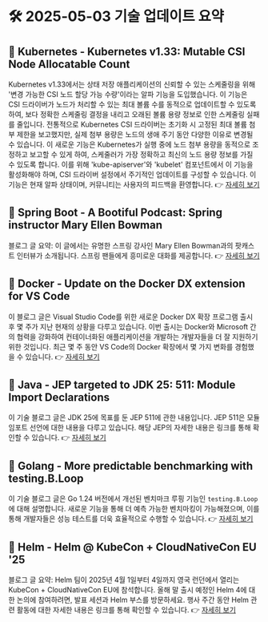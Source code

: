 # 🛠️ 2025-05-03 기술 업데이트 요약

## 🔹 Kubernetes - Kubernetes v1.33: Mutable CSI Node Allocatable Count
Kubernetes v1.33에서는 상태 저장 애플리케이션의 신뢰할 수 있는 스케줄링을 위해 '변경 가능한 CSI 노드 할당 가능 수량'이라는 알파 기능을 도입했습니다. 이 기능은 CSI 드라이버가 노드가 처리할 수 있는 최대 볼륨 수를 동적으로 업데이트할 수 있도록 하여, 보다 정확한 스케줄링 결정을 내리고 오래된 볼륨 용량 정보로 인한 스케줄링 실패를 줄입니다. 전통적으로 Kubernetes CSI 드라이버는 초기화 시 고정된 최대 볼륨 첨부 제한을 보고했지만, 실제 첨부 용량은 노드의 생애 주기 동안 다양한 이유로 변경될 수 있습니다. 이 새로운 기능은 Kubernetes가 실행 중에 노드 첨부 용량을 동적으로 조정하고 보고할 수 있게 하여, 스케줄러가 가장 정확하고 최신의 노드 용량 정보를 가질 수 있도록 합니다. 이를 위해 'kube-apiserver'와 'kubelet' 컴포넌트에서 이 기능을 활성화해야 하며, CSI 드라이버 설정에서 주기적인 업데이트를 구성할 수 있습니다. 이 기능은 현재 알파 상태이며, 커뮤니티는 사용자의 피드백을 환영합니다.
👉 [자세히 보기](https://kubernetes.io/blog/2025/05/02/kubernetes-1-33-mutable-csi-node-allocatable-count/)

## 🔹 Spring Boot - A Bootiful Podcast: Spring instructor Mary Ellen Bowman
블로그 글 요약: 이 글에서는 유명한 스프링 강사인 Mary Ellen Bowman과의 팟캐스트 인터뷰가 소개됩니다. 스프링 팬들에게 흥미로운 대화를 제공합니다.
👉 [자세히 보기](https://spring.io/blog/2025/05/01/a-bootiful-podcast-mary-ellen-bowman)

## 🔹 Docker - Update on the Docker DX extension for VS Code
이 블로그 글은 Visual Studio Code를 위한 새로운 Docker DX 확장 프로그램 출시 후 몇 주가 지난 현재의 상황을 다루고 있습니다. 이번 출시는 Docker와 Microsoft 간의 협력을 강화하여 컨테이너화된 애플리케이션을 개발하는 개발자들을 더 잘 지원하기 위한 것입니다. 최근 몇 주 동안 VS Code의 Docker 확장에서 몇 가지 변화를 경험했을 수 있습니다.
👉 [자세히 보기](https://www.docker.com/blog/docker-dx-extension-for-vs-code-update/)

## 🔹 Java - JEP targeted to JDK 25: 511: Module Import Declarations
이 기술 블로그 글은 JDK 25에 목표를 둔 JEP 511에 관한 내용입니다. JEP 511은 모듈 임포트 선언에 대한 내용을 다루고 있습니다. 해당 JEP의 자세한 내용은 링크를 통해 확인할 수 있습니다.
👉 [자세히 보기](https://inside.java/2025/05/02/jep511-target-jdk25/)

## 🔹 Golang - More predictable benchmarking with testing.B.Loop
이 기술 블로그 글은 Go 1.24 버전에서 개선된 벤치마크 루핑 기능인 `testing.B.Loop`에 대해 설명합니다. 새로운 기능을 통해 더 예측 가능한 벤치마킹이 가능해졌으며, 이를 통해 개발자들은 성능 테스트를 더욱 효율적으로 수행할 수 있습니다.
👉 [자세히 보기](https://go.dev/blog/testing-b-loop)

## 🔹 Helm - Helm @ KubeCon + CloudNativeCon EU '25
블로그 글 요약: Helm 팀이 2025년 4월 1일부터 4일까지 영국 런던에서 열리는 KubeCon + CloudNativeCon EU에 참석합니다. 올해 말 출시 예정인 Helm 4에 대한 논의에 참여하려면, 발표 세션과 Helm 부스를 방문하세요. 행사 주간 동안 Helm 관련 활동에 대한 자세한 내용은 링크를 통해 확인할 수 있습니다.
👉 [자세히 보기](https://helm.sh/blog/helm-at-kubecon-eu-25/)

